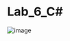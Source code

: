 # Lab_6_C#
![image](https://github.com/Rolton22/Lab_6_C-/assets/101642084/41b26e82-b190-41a5-aeda-8e2d9597feed)

